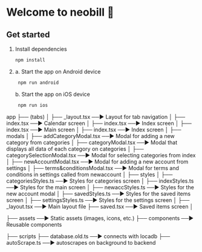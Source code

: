 # Welcome to neobill 👋

## Get started

1. Install dependencies

   ```bash
   npm install
   ```

2. a. Start the app on Android device

   ```bash
    npm run android
   ```
   b. Start the app on iOS device

   ```bash
    npm run ios
   ```

app
├── (tabs)
│   ├── _layout.tsx          ──► Layout for tab navigation
│   ├── index.tsx         ──► Calendar screen
│   ├── index.tsx       ──► Index screen
│   ├── index.tsx            ──► Main screen
│   ├── index.tsx         ──► Index screen
│
├── modals
│   ├── addCategoryModal.tsx         ──► Modal for adding a new category from categories
│   ├── categoryModal.tsx            ──► Modal that displays all data of each category on categories
│   ├── categorySelectionModal.tsx   ──► Modal for selecting categories from index
│   ├── newAccountModal.tsx          ──► Modal for adding a new account from settings
│   ├── terms&conditionsModal.tsx    ──► Modal for terms and conditions in settings called from newaccount
│
├── styles
│   ├── categoriesStyles.ts   ──► Styles for categories screen
│   ├── indexStyles.ts        ──► Styles for the main screen
│   ├── newaccStyles.ts       ──► Styles for the new account modal
│   ├── savedStyles.ts        ──► Styles for the saved items screen
│   ├── settingsStyles.ts     ──► Styles for the settings screen
│
├── _layout.tsx               ──► Main layout file
├── saved.tsx                 ──► Saved items screen 
│


├── assets                    ──► Static assets (images, icons, etc.)
├── components                ──► Reusable components


├── scripts
    ├── database.old.ts           ──► connects with locadb
    ├── autoScrape.ts         ──► autoscrapes on background to backend